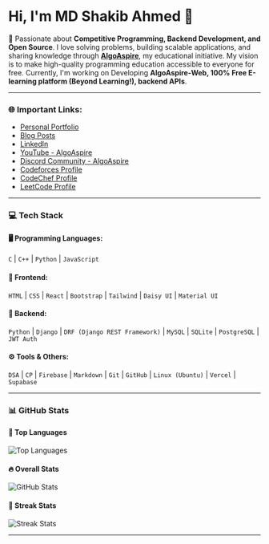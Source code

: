 # Hi, I'm **MD Shakib Ahmed** 👋

🚀 Passionate about **Competitive Programming, Backend Development, and Open Source**. I love solving problems, building scalable applications, and sharing knowledge through <a href="https://www.youtube.com/@algoaspire/" target="_blank">**AlgoAspire**</a>, my educational initiative. My vision is to make high-quality programming education accessible to everyone for free. Currently, I'm working on Developing **AlgoAspire-Web, 100% Free E-learning platform (Beyond Learning!), backend APIs**.

---

### 🌐 **Important Links:**
- <a href="https://mdshakib007.vercel.app/" target="_blank">Personal Portfolio</a>
- <a href="https://mdshakib007.vercel.app/posts" target="_blank">Blog Posts</a>  
- <a href="https://linkedin.com/in/mdshakib00777/" target="_blank">LinkedIn</a>  
- <a href="https://www.youtube.com/@algoaspire/" target="_blank">YouTube - AlgoAspire</a>  
- <a href="https://discord.gg/PRM5vGcSH9" target="_blank">Discord Community - AlgoAspire</a>  
- <a href="https://codeforces.com/profile/mdshakib007/" target="_blank">Codeforces Profile</a>  
- <a href="https://www.codechef.com/users/mdshakib007/" target="_blank">CodeChef Profile</a>  
- <a href="https://www.leetcode.com/mdshakib007/" target="_blank">LeetCode Profile</a>  

---

### 💻 **Tech Stack**

#### 🖥️ **Programming Languages:**
`C` | `C++` | `Python` | `JavaScript`

#### 🎨 **Frontend:**
`HTML` | `CSS` | `React` | `Bootstrap` | `Tailwind` | `Daisy UI` | `Material UI`

#### 🔧 **Backend:**
`Python` | `Django` | `DRF (Django REST Framework)` | `MySQL` | `SQLite` | `PostgreSQL` | `JWT Auth`

#### ⚙️ **Tools & Others:**
`DSA` | `CP` | `Firebase` | `Markdown` | `Git` | `GitHub` | `Linux (Ubuntu)` | `Vercel` | `Supabase`

---

### 📊 **GitHub Stats**

#### 📌 **Top Languages**
<p>
  <img src="https://github-readme-stats.vercel.app/api/top-langs?username=mdshakib007&show_icons=true&locale=en&layout=compact" alt="Top Languages" />
</p>

#### 🔥 **Overall Stats**
<p>
  <img src="https://github-readme-stats.vercel.app/api?username=mdshakib007&show_icons=true&locale=en" alt="GitHub Stats" />
</p>

#### 🌟 **Streak Stats**
<p>
  <img src="https://github-readme-streak-stats.herokuapp.com/?user=mdshakib007&" alt="Streak Stats" />
</p>

---
